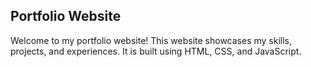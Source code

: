 ## Portfolio Website
Welcome to my portfolio website! This website showcases my skills, projects, and experiences. It is built using HTML, CSS, and JavaScript.
